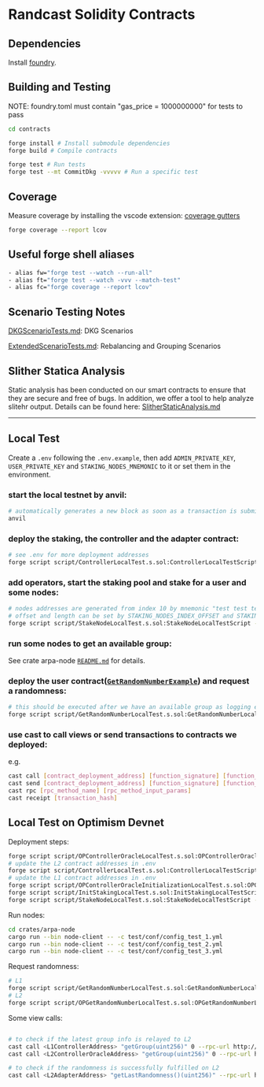 # Randcast Solidity Contracts

## Dependencies

Install [foundry](https://github.com/foundry-rs/foundry#installation).

## Building and Testing

NOTE: foundry.toml must contain "gas_price = 1000000000" for tests to pass

```bash
cd contracts

forge install # Install submodule dependencies
forge build # Compile contracts

forge test # Run tests
forge test --mt CommitDkg -vvvvv # Run a specific test
```

## Coverage

Measure coverage by installing the vscode extension: [coverage gutters](https://marketplace.visualstudio.com/items?itemName=ryanluker.vscode-coverage-gutters)

```bash
forge coverage --report lcov
```

## Useful forge shell aliases

```bash
- alias fw="forge test --watch --run-all"
- alias ft="forge test --watch -vvv --match-test"
- alias fc="forge coverage --report lcov"
```

## Scenario Testing Notes

[DKGScenarioTests.md](./docs/DKGScenarioTests.md): DKG Scenarios

[ExtendedScenarioTests.md](./docs/ExtendedScenarioTests.md): Rebalancing and Grouping Scenarios

## Slither Statica Analysis

Static analysis has been conducted on our smart contracts to ensure that they are secure and free of bugs. In addition, we offer a tool to help analyze slitehr output. Details can be found here: [SlitherStaticAnalysis.md](./slither/SlitherStaticAnalysis.md)

---

## Local Test

Create a `.env` following the `.env.example`, then add `ADMIN_PRIVATE_KEY`, `USER_PRIVATE_KEY` and `STAKING_NODES_MNEMONIC` to it or set them in the environment.

### start the local testnet by anvil:

```bash
# automatically generates a new block as soon as a transaction is submitted
anvil
```

### deploy the staking, the controller and the adapter contract:

```bash
# see .env for more deployment addresses
forge script script/ControllerLocalTest.s.sol:ControllerLocalTestScript --fork-url http://localhost:8545 --broadcast
```

### add operators, start the staking pool and stake for a user and some nodes:

```bash
# nodes addresses are generated from index 10 by mnemonic "test test test test test test test test test test test junk"(anvil default)
# offset and length can be set by STAKING_NODES_INDEX_OFFSET and STAKING_NODES_INDEX_LENGTH in .env
forge script script/StakeNodeLocalTest.s.sol:StakeNodeLocalTestScript --fork-url http://localhost:8545 --broadcast -g 150
```

### run some nodes to get an available group:

See crate arpa-node [`README.md`](../crates/arpa-node/README.md) for details.

### deploy the user contract([`GetRandomNumberExample`](src/user/examples/GetRandomNumberExample.sol)) and request a randomness:

```bash
# this should be executed after we have an available group as logging e.g."Group index:0 epoch:1 is available, committers saved." in node terminal
forge script script/GetRandomNumberLocalTest.s.sol:GetRandomNumberLocalTestScript --fork-url http://localhost:8545 --broadcast
```

### use cast to call views or send transactions to contracts we deployed:

e.g.

```bash
cast call [contract_deployment_address] [function_signature] [function_input_params]
cast send [contract_deployment_address] [function_signature] [function_input_params] --private-key [sender_private_key]
cast rpc [rpc_method_name] [rpc_method_input_params]
cast receipt [transaction_hash]
```

## Local Test on Optimism Devnet

Deployment steps:

```bash
forge script script/OPControllerOracleLocalTest.s.sol:OPControllerOracleLocalTestScript --fork-url http://localhost:9545 --broadcast
# update the L2 contract addresses in .env
forge script script/ControllerLocalTest.s.sol:ControllerLocalTestScript --fork-url http://localhost:8545 --broadcast
# update the L1 contract addresses in .env
forge script script/OPControllerOracleInitializationLocalTest.s.sol:OPControllerOracleInitializationLocalTestScript --fork-url http://localhost:9545 --broadcast
forge script script/InitStakingLocalTest.s.sol:InitStakingLocalTestScript --fork-url http://localhost:8545 --broadcast -g 150
forge script script/StakeNodeLocalTest.s.sol:StakeNodeLocalTestScript --fork-url http://localhost:8545 --broadcast -g 150
```

Run nodes:

```bash
cd crates/arpa-node
cargo run --bin node-client -- -c test/conf/config_test_1.yml
cargo run --bin node-client -- -c test/conf/config_test_2.yml
cargo run --bin node-client -- -c test/conf/config_test_3.yml
```

Request randomness:

```bash
# L1
forge script script/GetRandomNumberLocalTest.s.sol:GetRandomNumberLocalTestScript --fork-url http://localhost:8545 --broadcast
# L2
forge script script/OPGetRandomNumberLocalTest.s.sol:OPGetRandomNumberLocalTestScript --fork-url http://localhost:9545 --broadcast
```

Some view calls:

```bash

# to check if the latest group info is relayed to L2
cast call <L1ControllerAddress> "getGroup(uint256)" 0 --rpc-url http://127.0.0.1:8545
cast call <L2ControllerOracleAddress> "getGroup(uint256)" 0 --rpc-url http://127.0.0.1:9545

# to check if the randomness is successfully fulfilled on L2
cast call <L2AdapterAddress> "getLastRandomness()(uint256)" --rpc-url http://127.0.0.1:9545

```
